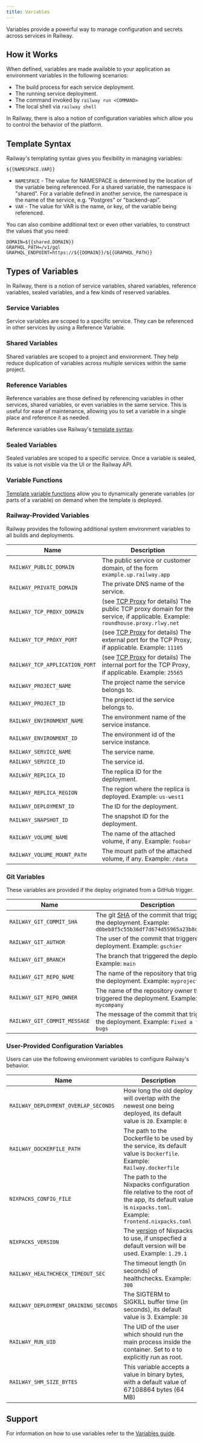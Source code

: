 ```yaml
---
title: Variables
---
```


Variables provide a powerful way to manage configuration and secrets across services in Railway.

## How it Works

When defined, variables are made available to your application as environment variables in the following scenarios:

- The build process for each service deployment.
- The running service deployment.
- The command invoked by `railway run <COMMAND>`
- The local shell via `railway shell`

In Railway, there is also a notion of configuration variables which allow you to control the behavior of the platform.

## Template Syntax

Railway's templating syntax gives you flexibility in managing variables:

```plaintext
${{NAMESPACE.VAR}}
```

- `NAMESPACE` - The value for NAMESPACE is determined by the location of the variable being referenced. For a shared variable, the namespace is "shared". For a variable defined in another service, the namespace is the name of the service, e.g. "Postgres" or "backend-api".
- `VAR` - The value for VAR is the name, or key, of the variable being referenced.

You can also combine additional text or even other variables, to construct the values that you need:

```plaintext
DOMAIN=${{shared.DOMAIN}}
GRAPHQL_PATH=/v1/gql
GRAPHQL_ENDPOINT=https://${{DOMAIN}}/${{GRAPHQL_PATH}}
```

## Types of Variables

In Railway, there is a notion of service variables, shared variables, reference variables, sealed variables, and a few kinds of reserved variables.

### Service Variables

Service variables are scoped to a specific service. They can be referenced in other services by using a Reference Variable.

### Shared Variables

Shared variables are scoped to a project and environment. They help reduce duplication of variables across multiple services within the same project.

### Reference Variables

Reference variables are those defined by referencing variables in other services, shared variables, or even variables in the same service. This is useful for ease of maintenance, allowing you to set a variable in a single place and reference it as needed.

Reference variables use Railway's [template syntax](/reference/variables#template-syntax).

### Sealed Variables

Sealed variables are scoped to a specific service. Once a variable is sealed, its value is not visible via the UI or the Railway API.

### Variable Functions

[Template variable functions](/guides/create#template-variable-functions) allow you to dynamically generate variables (or parts of a variable) on demand when the template is deployed.

### Railway-Provided Variables

Railway provides the following additional system environment variables to all
builds and deployments.

| Name                           | Description                                                                                                                                          |
| ------------------------------ | ---------------------------------------------------------------------------------------------------------------------------------------------------- |
| `RAILWAY_PUBLIC_DOMAIN`        | The public service or customer domain, of the form `example.up.railway.app`                                                                          |
| `RAILWAY_PRIVATE_DOMAIN`       | The private DNS name of the service.                                                                                                                 |
| `RAILWAY_TCP_PROXY_DOMAIN`     | (see [TCP Proxy](/reference/tcp-proxy) for details) The public TCP proxy domain for the service, if applicable. Example: `roundhouse.proxy.rlwy.net` |
| `RAILWAY_TCP_PROXY_PORT`       | (see [TCP Proxy](/reference/tcp-proxy) for details) The external port for the TCP Proxy, if applicable. Example: `11105`                             |
| `RAILWAY_TCP_APPLICATION_PORT` | (see [TCP Proxy](/reference/tcp-proxy) for details) The internal port for the TCP Proxy, if applicable. Example: `25565`                             |
| `RAILWAY_PROJECT_NAME`         | The project name the service belongs to.                                                                                                             |
| `RAILWAY_PROJECT_ID`           | The project id the service belongs to.                                                                                                               |
| `RAILWAY_ENVIRONMENT_NAME`     | The environment name of the service instance.                                                                                                        |
| `RAILWAY_ENVIRONMENT_ID`       | The environment id of the service instance.                                                                                                          |
| `RAILWAY_SERVICE_NAME`         | The service name.                                                                                                                                    |
| `RAILWAY_SERVICE_ID`           | The service id.                                                                                                                                      |
| `RAILWAY_REPLICA_ID`           | The replica ID for the deployment.                                                                                                                   |
| `RAILWAY_REPLICA_REGION`       | The region where the replica is deployed. Example: `us-west1`                                                                                        |
| `RAILWAY_DEPLOYMENT_ID`        | The ID for the deployment.                                                                                                                           |
| `RAILWAY_SNAPSHOT_ID`          | The snapshot ID for the deployment.                                                                                                                  |
| `RAILWAY_VOLUME_NAME`          | The name of the attached volume, if any. Example: `foobar`                                                                                           |
| `RAILWAY_VOLUME_MOUNT_PATH`    | The mount path of the attached volume, if any. Example: `/data`                                                                                      |

### Git Variables

These variables are provided if the deploy originated from a GitHub trigger.

| Name                         | Description                                                                                                                                                                                          |
| ---------------------------- | ---------------------------------------------------------------------------------------------------------------------------------------------------------------------------------------------------- |
| `RAILWAY_GIT_COMMIT_SHA`     | The git [SHA](https://docs.github.com/en/github/getting-started-with-github/github-glossary#commit) of the commit that triggered the deployment. Example: `d0beb8f5c55b36df7d674d55965a23b8d54ad69b` |
| `RAILWAY_GIT_AUTHOR`         | The user of the commit that triggered the deployment. Example: `gschier`                                                                                                                             |
| `RAILWAY_GIT_BRANCH`         | The branch that triggered the deployment. Example: `main`                                                                                                                                            |
| `RAILWAY_GIT_REPO_NAME`      | The name of the repository that triggered the deployment. Example: `myproject`                                                                                                                       |
| `RAILWAY_GIT_REPO_OWNER`     | The name of the repository owner that triggered the deployment. Example: `mycompany`                                                                                                                 |
| `RAILWAY_GIT_COMMIT_MESSAGE` | The message of the commit that triggered the deployment. Example: `Fixed a few bugs`                                                                                                                 |

### User-Provided Configuration Variables

Users can use the following environment variables to configure Railway's behavior.

| Name                                  | Description                                                                                                                                                                     |
| ------------------------------------- | ------------------------------------------------------------------------------------------------------------------------------------------------------------------------------- |
| `RAILWAY_DEPLOYMENT_OVERLAP_SECONDS`  | How long the old deploy will overlap with the newest one being deployed, its default value is `20`. Example: `0`                                                                |
| `RAILWAY_DOCKERFILE_PATH`             | The path to the Dockerfile to be used by the service, its default value is `Dockerfile`. Example: `Railway.dockerfile`                                                          |
| `NIXPACKS_CONFIG_FILE`                | The path to the Nixpacks configuration file relative to the root of the app, its default value is `nixpacks.toml`. Example: `frontend.nixpacks.toml`                            |
| `NIXPACKS_VERSION`                    | The <a href="https://github.com/railwayapp/nixpacks/releases" target="_blank">version</a> of Nixpacks to use, if unspecfied a default version will be used. Example: `1.29.1`   |
| `RAILWAY_HEALTHCHECK_TIMEOUT_SEC`     | The timeout length (in seconds) of healthchecks. Example: `300`                                                                                                                 |
| `RAILWAY_DEPLOYMENT_DRAINING_SECONDS` | The SIGTERM to SIGKILL buffer time (in seconds), its default value is 3. Example: `30`                                                                                          |
| `RAILWAY_RUN_UID`                     | The UID of the user which should run the main process inside the container. Set to `0` to explicitly run as root.                                                               |
| `RAILWAY_SHM_SIZE_BYTES`              | This variable accepts a value in binary bytes, with a default value of 67108864 bytes (64 MB)                                                                                   |

## Support

For information on how to use variables refer to the [Variables guide](/guides/variables).
